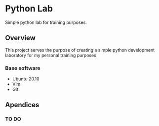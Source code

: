 # Python Lab

Simple python lab for training purposes.

## Overview
This project serves the purpose of creating a simple python development laboratory for my personal training purposes

### Base software
* Ubuntu 20.10
* Vim
* Git

## Apendices
### TO DO


